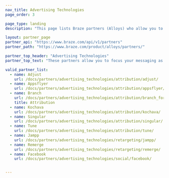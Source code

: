 ```yaml
---
nav_title: Advertising Technologies
page_order: 3

page_type: landing
description: "This page lists Braze partners (Alloys) who allow you to focus your messaging as attribution, retargeting, or social advertising."

layout: partner_page
partner_api: "https://www.braze.com/api/v1/partners"
partner_path: "https://www.braze.com/product/alloys/partners/"

partner_top_header: "Advertising Technologies"
partner_top_text: "These partners allow you to focus your messaging as attribution, retargeting, or social advertising."

valid_partner_list:
  - name: Adjust
    url: /docs/partners/advertising_technologies/attribution/adjust/
  - name: Appsflyer
    url: /docs/partners/advertising_technologies/attribution/appsflyer/
  - name: Branch
    url: /docs/partners/advertising_technologies/attribution/branch_for_attribution/
    title: Attribution
  - name: Kochava
    url: /docs/partners/advertising_technologies/attribution/kochava/
  - name: Singular
    url: /docs/partners/advertising_technologies/attribution/singular/
  - name: Tune
    url: /docs/partners/advertising_technologies/attribution/tune/
  - name: Jampp
    url: /docs/partners/advertising_technologies/retargeting/jampp/
  - name: Remerge
    url: /docs/partners/advertising_technologies/retargeting/remerge/
  - name: Facebook
    url: /docs/partners/advertising_technologies/social/facebook/


---
```

